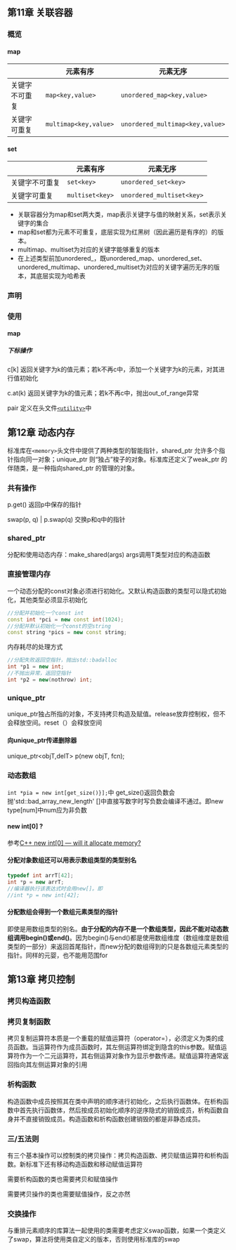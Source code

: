 ## 第11章 关联容器

### 概览

#### map

|                | 元素有序              | 元素无序                        |
| :------------- | --------------------- | ------------------------------- |
| 关键字不可重复 | `map<key,value>`      | `unordered_map<key,value>`      |
| 关键字可重复   | `multimap<key,value>` | `unordered_multimap<key,value>` |

#### set

|                | 元素有序        | 元素无序                  |
| :-------------- | --------------- | ------------------------- |
| 关键字不可重复 | `set<key>`      | `unordered_set<key>`      |
| 关键字可重复   | `multiset<key>` | `unordered_multiset<key>` |

- 关联容器分为map和set两大类，map表示关键字与值的映射关系，set表示关键字的集合
- map和set都为元素不可重复，底层实现为红黑树（因此遍历是有序的）的版本。
- multimap、multiset为对应的关键字能够重复的版本
- 在上述类型前加unordered_，既unordered_map、unordered_set、unordered_multimap、unordered_multiset为对应的关键字遍历无序的版本，其底层实现为哈希表  
  
### 声明

### 使用

#### map

##### 下标操作

c[k] 返回关键字为k的值元素；若k不再c中，添加一个关键字为k的元素，对其进行值初始化

c.at(k) 返回关键字为k的值元素；若k不再c中，抛出out_of_range异常

pair 定义在头文件[`<utility>`](http://www.cplusplus.com/reference/utility/)中

## 第12章 动态内存

标准库在`<memory>`头文件中提供了两种类型的智能指针，shared_ptr 允许多个指针指向同一对象；unique_ptr 则“独占”梭子的对象。标准库还定义了weak_ptr 的伴随类，是一种指向shared_ptr 的管理的对象。

### 共有操作

p.get() 返回p中保存的指针

swap(p, q) | p.swap(q)  交换p和q中的指针

### shared_ptr

分配和使用动态内存：make_shared<T>(args) args调用T类型对应的构造函数

### 直接管理内存

一个动态分配的const对象必须进行初始化。又默认构造函数的类型可以隐式初始化，其他类型必须显示初始化

```c++
//分配并初始化一个const int
const int *pci = new const int(1024);
//分配并默认初始化一个const的空string
const string *pics = new const string;
```

内存耗尽的处理方式

```c++
//分配失败返回空指针，抛出std::badalloc
int *p1 = new int;
//不抛出异常，返回空指针
int *p2 = new(nothrow) int; 
```

### unique_ptr

unique_ptr独占所指的对象，不支持拷贝构造及赋值。release放弃控制权，但不会释放空间。reset（）会释放空间

#### 向unique_ptr传递删除器

unique_ptr<objT,delT> p(new objT, fcn);

### 动态数组

`int *pia = new int[get_size()}];`中 get_size()返回负数会抛'std::bad_array_new_length'
[]中直接写数字时写负数会编译不通过。即new type[num]中num应为非负数

#### new int[0] ?

参考[C++ new int[0] — will it allocate memory?](https://stackoverflow.com/questions/1087042/c-new-int0-will-it-allocate-memory)

#### 分配对象数组还可以用表示数组类型的类型别名

```c++
typedef int arrT[42];
int *p = new arrT;
//编译器执行该表达式时会用new[]。即
//int *p = new int[42];
```

#### 分配数组会得到一个数组元素类型的指针

即使是用数组类型的别名。**由于分配的内存不是一个数组类型，因此不能对动态数组调用begin()或end()**。因为begin()与end()都是使用数组维度（数组维度是数组类型的一部分）来返回首尾指针，而new分配的数组得到的只是各数组元素类型的指针。同样的元婴，也不能用范围for

## 第13章 拷贝控制

### 拷贝构造函数

### 拷贝复制函数

拷贝复制运算符本质是一个重载的赋值运算符（operator=），必须定义为类的成员函数。当运算符作为成员函数时，其左侧运算符绑定到隐含的this参数。赋值运算符作为一个二元运算符，其右侧运算对象作为显示参数传递。赋值运算符通常返回指向其左侧运算对象的引用

### 析构函数

构造函数中成员按照其在类中声明的顺序进行初始化，之后执行函数体。在析构函数中首先执行函数体，然后按成员初始化顺序的逆序隐式的销毁成员，析构函数自身并不直接销毁成员。构造函数和析构函数创建销毁的都是非静态成员。

### 三/五法则

有三个基本操作可以控制类的拷贝操作：拷贝构造函数、拷贝赋值运算符和析构函数。新标准下还有移动构造函数和移动赋值运算符

需要析构函数的类也需要拷贝和赋值操作

需要拷贝操作的类也需要赋值操作，反之亦然

### 交换操作

与重排元素顺序的库算法一起使用的类需要考虑定义swap函数，如果一个类定义了swap，算法将使用类自定义的版本，否则使用标准库的swap